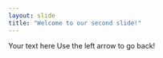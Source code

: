 ```yaml
---
layout: slide
title: "Welcome to our second slide!"
---
```

Your text here 
Use the left arrow to go back!

